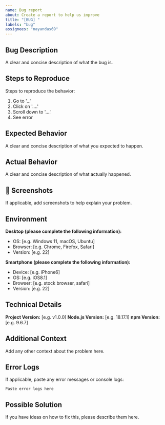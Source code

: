 ```yaml
---
name: Bug report
about: Create a report to help us improve
title: "[BUG] "
labels: "bug"
assignees: "nayandas69"
---
```


## Bug Description

A clear and concise description of what the bug is.

## Steps to Reproduce

Steps to reproduce the behavior:

1. Go to '...'
2. Click on '....'
3. Scroll down to '....'
4. See error

## Expected Behavior

A clear and concise description of what you expected to happen.

## Actual Behavior

A clear and concise description of what actually happened.

## 📸 Screenshots

If applicable, add screenshots to help explain your problem.

## Environment

**Desktop (please complete the following information):**

- OS: [e.g. Windows 11, macOS, Ubuntu]
- Browser: [e.g. Chrome, Firefox, Safari]
- Version: [e.g. 22]

**Smartphone (please complete the following information):**

- Device: [e.g. iPhone6]
- OS: [e.g. iOS8.1]
- Browser: [e.g. stock browser, safari]
- Version: [e.g. 22]

## Technical Details

**Project Version:** [e.g. v1.0.0] **Node.js Version:** [e.g. 18.17.1] **npm
Version:** [e.g. 9.6.7]

## Additional Context

Add any other context about the problem here.

## Error Logs

If applicable, paste any error messages or console logs:

```
Paste error logs here
```

## Possible Solution

If you have ideas on how to fix this, please describe them here.
